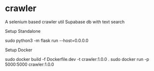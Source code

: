 # crawler
A selenium based crawler util
Supabase db with text search

Setup Standalone

sudo python3 -m flask run --host=0.0.0.0  

Setup Docker

sudo docker build -f Dockerfile.dev -t crawler:1.0.0 .
sudo docker run -p 5000:5000 crawler:1.0.0
